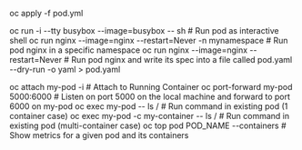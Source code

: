 




oc apply -f pod.yml



oc run -i --tty busybox --image=busybox -- sh  # Run pod as interactive shell
oc run nginx --image=nginx --restart=Never -n 
mynamespace                                         # Run pod nginx in a specific namespace
oc run nginx --image=nginx --restart=Never     # Run pod nginx and write its spec into a file called pod.yaml
--dry-run -o yaml > pod.yaml

oc attach my-pod -i                            # Attach to Running Container
oc port-forward my-pod 5000:6000               # Listen on port 5000 on the local machine and forward to port 6000 on my-pod
oc exec my-pod -- ls /                         # Run command in existing pod (1 container case)
oc exec my-pod -c my-container -- ls /         # Run command in existing pod (multi-container case)
oc top pod POD_NAME --containers               # Show metrics for a given pod and its containers

